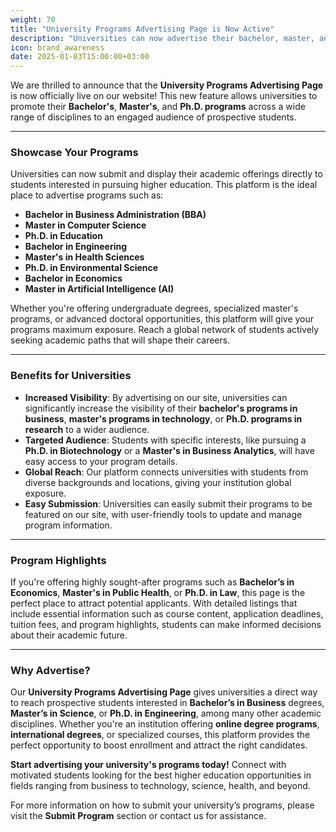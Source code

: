 ```yaml
---
weight: 70
title: "University Programs Advertising Page is Now Active"
description: "Universities can now advertise their bachelor, master, and Ph.D. programs, including specialized fields like business, computer science, and education."
icon: brand_awareness
date: 2025-01-03T15:00:00+03:00
---
```


We are thrilled to announce that the **University Programs Advertising Page** is now officially live on our website! This new feature allows universities to promote their **Bachelor's**, **Master's**, and **Ph.D. programs** across a wide range of disciplines to an engaged audience of prospective students.

---

### Showcase Your Programs

Universities can now submit and display their academic offerings directly to students interested in pursuing higher education. This platform is the ideal place to advertise programs such as:

- **Bachelor in Business Administration (BBA)**
- **Master in Computer Science**
- **Ph.D. in Education**
- **Bachelor in Engineering**
- **Master's in Health Sciences**
- **Ph.D. in Environmental Science**
- **Bachelor in Economics**
- **Master in Artificial Intelligence (AI)**

Whether you're offering undergraduate degrees, specialized master's programs, or advanced doctoral opportunities, this platform will give your programs maximum exposure. Reach a global network of students actively seeking academic paths that will shape their careers.

---

### Benefits for Universities

- **Increased Visibility**: By advertising on our site, universities can significantly increase the visibility of their **bachelor's programs in business**, **master's programs in technology**, or **Ph.D. programs in research** to a wider audience.
- **Targeted Audience**: Students with specific interests, like pursuing a **Ph.D. in Biotechnology** or a **Master's in Business Analytics**, will have easy access to your program details.
- **Global Reach**: Our platform connects universities with students from diverse backgrounds and locations, giving your institution global exposure.
- **Easy Submission**: Universities can easily submit their programs to be featured on our site, with user-friendly tools to update and manage program information.

---

### Program Highlights

If you're offering highly sought-after programs such as **Bachelor’s in Economics**, **Master's in Public Health**, or **Ph.D. in Law**, this page is the perfect place to attract potential applicants. With detailed listings that include essential information such as course content, application deadlines, tuition fees, and program highlights, students can make informed decisions about their academic future.

---

### Why Advertise?

Our **University Programs Advertising Page** gives universities a direct way to reach prospective students interested in **Bachelor’s in Business** degrees, **Master’s in Science**, or **Ph.D. in Engineering**, among many other academic disciplines. Whether you're an institution offering **online degree programs**, **international degrees**, or specialized courses, this platform provides the perfect opportunity to boost enrollment and attract the right candidates.

**Start advertising your university's programs today!** Connect with motivated students looking for the best higher education opportunities in fields ranging from business to technology, science, health, and beyond.

For more information on how to submit your university’s programs, please visit the **Submit Program** section or contact us for assistance.